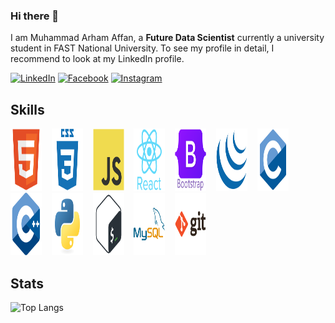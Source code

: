 ### Hi there 👋

I am Muhammad Arham Affan, a **Future Data Scientist** currently a university student in FAST National University. To see my profile in detail, I recommend to look at my LinkedIn profile.

[![LinkedIn](https://img.shields.io/badge/linkedin-%230077B5.svg?style=for-the-badge&logo=linkedin&logoColor=white)](https://www.linkedin.com/in/muhammad-adeel-9ba19951/)
[![Facebook](https://img.shields.io/badge/facebook-%231877F2.svg?style=for-the-badge&logo=facebook&logoColor=white)](https://www.facebook.com/YourFacebookUsername/)
[![Instagram](https://img.shields.io/badge/instagram-%23E4405F.svg?style=for-the-badge&logo=instagram&logoColor=white)](https://www.instagram.com/YourInstagramUsername/)


## Skills

<div>
  <img src="https://github.com/devicons/devicon/blob/master/icons/html5/html5-original.svg" title="HTML5" alt="HTML" width="50" height="100"/>&nbsp;&nbsp;&nbsp;
<img src="https://github.com/devicons/devicon/blob/master/icons/css3/css3-plain-wordmark.svg"  title="CSS3" alt="CSS" width="50" height="100"/>&nbsp;&nbsp;&nbsp;
<img src="https://github.com/devicons/devicon/blob/master/icons/javascript/javascript-original.svg" title="JavaScript" alt="JavaScript" width="50" height="100"/>&nbsp;&nbsp;&nbsp;
<img src="https://github.com/devicons/devicon/blob/master/icons/react/react-original-wordmark.svg" title="React" alt="React" width="50" height="100"/>&nbsp;&nbsp;&nbsp;
<img src="https://github.com/devicons/devicon/blob/master/icons/bootstrap/bootstrap-original-wordmark.svg" title="Spring" alt="Spring" width="50" height="100"/>&nbsp;&nbsp;&nbsp;
<img src="https://github.com/devicons/devicon/blob/master/icons/jquery/jquery-original.svg" title="Firebase" alt="Firebase" width="50" height="100"/>&nbsp;&nbsp;&nbsp;
<img src="https://github.com/devicons/devicon/blob/master/icons/c/c-original.svg" title="Flutter" alt="Flutter" width="50" height="100"/>&nbsp;&nbsp;&nbsp;
<img src="https://github.com/devicons/devicon/blob/master/icons/cplusplus/cplusplus-original.svg" title="Redux" alt="Redux " width="50" height="100"/>&nbsp;&nbsp;&nbsp;
<img src="https://github.com/devicons/devicon/blob/master/icons/python/python-original.svg" title="Material UI" alt="Material UI" width="50" height="100"/>&nbsp;&nbsp;&nbsp;
<img src="https://github.com/devicons/devicon/blob/master/icons/bash/bash-original.svg" title="Gatsby"  alt="Gatsby" width="50" height="100"/>&nbsp;&nbsp;&nbsp;
<img src="https://github.com/devicons/devicon/blob/master/icons/mysql/mysql-original-wordmark.svg" title="MySQL"  alt="MySQL" width="50" height="100"/>&nbsp;&nbsp;&nbsp;
<img src="https://github.com/devicons/devicon/blob/master/icons/git/git-original-wordmark.svg" title="Git" alt="Git" width="50" height="100"/>&nbsp;&nbsp;&nbsp;

</div>


## Stats

![Top Langs](https://github-readme-stats.vercel.app/api/top-langs/?username=arham2211&hide=TeX&layout=compact&theme=prussian)


